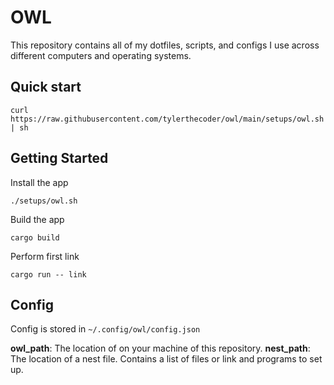 # OWL

This repository contains all of my dotfiles, scripts, and configs I use across different computers and operating systems.

## Quick start

```
curl https://raw.githubusercontent.com/tylerthecoder/owl/main/setups/owl.sh | sh
```


## Getting Started

Install the app
```
./setups/owl.sh
```

Build the app
```
cargo build
```

Perform first link
```
cargo run -- link

```

## Config
Config is stored in `~/.config/owl/config.json`

**owl_path**: The location of on your machine of this repository.
**nest_path**: The location of a nest file. Contains a list of files or link and programs to set up.


